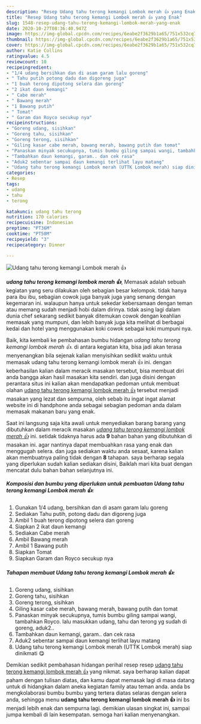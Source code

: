 ```yaml
---
description: "Resep Udang tahu terong kemangi Lombok merah 👍 yang Enak"
title: "Resep Udang tahu terong kemangi Lombok merah 👍 yang Enak"
slug: 1548-resep-udang-tahu-terong-kemangi-lombok-merah-yang-enak
date: 2020-10-27T08:36:40.947Z
image: https://img-global.cpcdn.com/recipes/6eabe2f3629b1a65/751x532cq70/udang-tahu-terong-kemangi-lombok-merah-👍-foto-resep-utama.jpg
thumbnail: https://img-global.cpcdn.com/recipes/6eabe2f3629b1a65/751x532cq70/udang-tahu-terong-kemangi-lombok-merah-👍-foto-resep-utama.jpg
cover: https://img-global.cpcdn.com/recipes/6eabe2f3629b1a65/751x532cq70/udang-tahu-terong-kemangi-lombok-merah-👍-foto-resep-utama.jpg
author: Katie Collins
ratingvalue: 4.5
reviewcount: 10
recipeingredient:
- "1/4 udang bersihkan dan di asam garam lalu goreng"
- " Tahu putih potong dadu dan digoreng juga"
- "1 buah terong dipotong selera dan goreng"
- "2 ikat daun kemangi"
- " Cabe merah"
- " Bawang merah"
- "1 Bawang putih"
- " Tomat"
- " Garam dan Royco secukup nya"
recipeinstructions:
- "Goreng udang, sisihkan"
- "Goreng tahu, sisihkan"
- "Goreng terong, sisihkan"
- "Giling kasar cabe merah, bawang merah, bawang putih dan tomat"
- "Panaskan minyak secukupnya, tumis bumbu giling sampai wangi, tambahkan Royco. lalu masukkan udang, tahu dan terong yg sudah di goreng, aduk2.."
- "Tambahkan daun kemangi, garam.. dan cek rasa"
- "Aduk2 sebentar sampai daun kemangi terlihat layu matang"
- "Udang tahu terong kemangi Lombok merah (UTTK Lombok merah) siap dinikmati 😋"
categories:
- Resep
tags:
- udang
- tahu
- terong

katakunci: udang tahu terong 
nutrition: 170 calories
recipecuisine: Indonesian
preptime: "PT36M"
cooktime: "PT50M"
recipeyield: "3"
recipecategory: Dinner

---
```



![Udang tahu terong kemangi Lombok merah 👍](https://img-global.cpcdn.com/recipes/6eabe2f3629b1a65/751x532cq70/udang-tahu-terong-kemangi-lombok-merah-👍-foto-resep-utama.jpg)

<b><i>udang tahu terong kemangi lombok merah 👍</i></b>, Memasak adalah sebuah kegiatan yang seru dilakukan oleh sebagian besar kelompok. tidak hanya para ibu ibu, sebagian cowok juga banyak juga yang senang dengan kegemaran ini. walaupun hanya untuk sekedar kebersamaan dengan teman atau memang sudah menjadi hobi dalam dirinya. tidak asing lagi dalam dunia chef sekarang sedikit banyak ditemukan cowok dengan keahlian memasak yang mumpuni, dan lebih banyak juga kita melihat di berbagai kedai dan hotel yang menggunakan koki cowok sebagai koki mumpuni nya.



Baik, kita kembali ke pembahasan bumbu hidangan <i>udang tahu terong kemangi lombok merah 👍</i>. di antara kegiatan kita, bisa jadi akan terasa menyenangkan bila sejenak kalian menyisihkan sedikit waktu untuk memasak udang tahu terong kemangi lombok merah 👍 ini. dengan keberhasilan kalian dalam meracik masakan tersebut, bisa membuat diri anda bangga akan hasil masakan kita sendiri. dan juga disini dengan perantara situs ini kalian akan mendapatkan pedoman untuk membuat olahan <u>udang tahu terong kemangi lombok merah 👍</u> tersebut menjadi masakan yang lezat dan sempurna, oleh sebab itu ingat ingat alamat website ini di handphone anda sebagai sebagian pedoman anda dalam memasak makanan baru yang enak.


Saat ini langsung saja kita awali untuk menyediakan barang barang yang dibutuhkan dalam meracik masakan <u><i>udang tahu terong kemangi lombok merah 👍</i></u> ini. setidak tidaknya harus ada <b>9</b> bahan bahan yang dibutuhkan di masakan ini. agar nantinya dapat membuahkan rasa yang enak dan menggugah selera. dan juga sediakan waktu anda sesaat, karena kalian akan membuatnya paling tidak dengan <b>8</b> tahapan. saya berharap segala yang diperlukan sudah kalian sediakan disini, Baiklah mari kita buat dengan mencatat dulu bahan bahan selanjutnya ini.

<!--inarticleads1-->

##### Komposisi dan bumbu yang diperlukan untuk pembuatan Udang tahu terong kemangi Lombok merah 👍:

1. Gunakan 1/4 udang, bersihkan dan di asam garam lalu goreng
1. Sediakan  Tahu putih, potong dadu dan digoreng juga
1. Ambil 1 buah terong dipotong selera dan goreng
1. Siapkan 2 ikat daun kemangi
1. Sediakan  Cabe merah
1. Ambil  Bawang merah
1. Ambil 1 Bawang putih
1. Siapkan  Tomat
1. Siapkan  Garam dan Royco secukup nya




<!--inarticleads2-->

##### Tahapan membuat Udang tahu terong kemangi Lombok merah 👍:

1. Goreng udang, sisihkan
1. Goreng tahu, sisihkan
1. Goreng terong, sisihkan
1. Giling kasar cabe merah, bawang merah, bawang putih dan tomat
1. Panaskan minyak secukupnya, tumis bumbu giling sampai wangi, tambahkan Royco. lalu masukkan udang, tahu dan terong yg sudah di goreng, aduk2..
1. Tambahkan daun kemangi, garam.. dan cek rasa
1. Aduk2 sebentar sampai daun kemangi terlihat layu matang
1. Udang tahu terong kemangi Lombok merah (UTTK Lombok merah) siap dinikmati 😋




Demikian sedikit pembahasan hidangan perihal resep resep <u>udang tahu terong kemangi lombok merah 👍</u> yang nikmat. saya berharap kalian dapat paham dengan tulisan diatas, dan kamu dapat memasak lagi di masa datang untuk di hidangkan dalam aneka kegiatan family atau teman anda. anda bs mengkolaborasi bumbu bumbu yang tertera diatas selaras dengan selera anda, sehingga menu <b>udang tahu terong kemangi lombok merah 👍</b> ini bs menjadi lebih enak dan sempurna lagi. demikian ulasan singkat ini, sampai jumpa kembali di lain kesempatan. semoga hari kalian menyenangkan.
